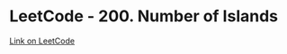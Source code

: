 # LeetCode - 200. Number of Islands


[Link on LeetCode](https://leetcode.com/problems/number-of-islands/description/)


 
